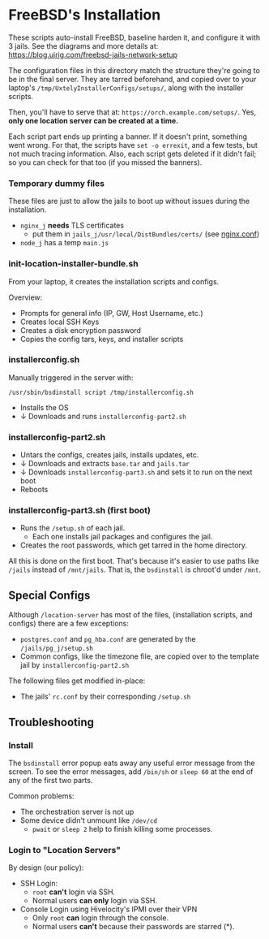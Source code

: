 # FreeBSD's Installation

These scripts auto-install FreeBSD, baseline harden it, and configure it with 3 jails. See
the diagrams and more details at: https://blog.uirig.com/freebsd-jails-network-setup

The configuration files in this directory match the structure they're going to be
in the final server. They are tarred beforehand, and copied over to your
laptop's `/tmp/UxtelyInstallerConfigs/setups/`, along with the installer scripts.

Then, you'll have to serve that at: `https://orch.example.com/setups/`. Yes,
**only one location server can be created at a time.**

Each script part ends up printing a banner. If it doesn't print, something
went wrong. For that, the scripts have `set -o errexit`, and a few tests,
but not much tracing information. Also, each script gets deleted if it
didn't fail; so you can check for that too (if you missed the banners).

### Temporary dummy files
These files are just to allow the jails to boot up without issues during the installation.
- `nginx_j` **needs** TLS certificates
  - put them in `jails_j/usr/local/DistBundles/certs/` (see [nginx.conf](./jails/nginx_j/usr/local/etc/nginx/nginx.conf))
- `node_j` has a temp `main.js`


### init-location-installer-bundle.sh
From your laptop, it creates the installation scripts and configs.

Overview:
- Prompts for general info (IP, GW, Host Username, etc.)
- Creates local SSH Keys
- Creates a disk encryption password
- Copies the config tars, keys, and installer scripts


### installerconfig.sh
Manually triggered in the server with: 
```shell script
/usr/sbin/bsdinstall script /tmp/installerconfig.sh
```
- Installs the OS
- ↓ Downloads and runs `installerconfig-part2.sh`

### installerconfig-part2.sh
- Untars the configs, creates jails, installs updates, etc. 
- ↓ Downloads and extracts `base.tar` and `jails.tar`
- ↓ Downloads `installerconfig-part3.sh` and sets it to run on the next boot
- Reboots

### installerconfig-part3.sh (first boot)
- Runs the `/setup.sh` of each jail. 
    - Each one installs jail packages and configures the jail. 
- Creates the root passwords, which get tarred in the home directory.

All this is done on the first boot. That's because it's easier to use paths like
`/jails` instead of `/mnt/jails`. That is, the `bsdinstall` is chroot'd under `/mnt`.


## Special Configs
Although `/location-server` has most of the files, (installation
scripts, and configs) there are a few exceptions:

- `postgres.conf` and `pg_hba.conf` are generated by the `/jails/pg_j/setup.sh`
- Common configs, like the timezone file, are copied over
to the template jail by `installerconfig-part2.sh`

The following files get modified in-place:
- The jails' `rc.conf` by their corresponding `/setup.sh`


## Troubleshooting

### Install
The `bsdinstall` error popup eats away any useful error message from the screen. To see
the error messages, add `/bin/sh` or `sleep 60` at the end of any of the first two parts.

Common problems:
- The orchestration server is not up
- Some device didn't unmount like `/dev/cd`
  - `pwait` or `sleep 2` help to finish killing some processes. 


### Login to "Location Servers"
By design (our policy):
- SSH Login:
	- `root` **can't** login via SSH.
	- Normal users **can only** login via SSH.
- Console Login using Hivelocity's IPMI over their VPN
	- Only `root` **can** login through the console.
	- Normal users **can't** because their passwords are starred (*).
